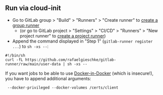 ## Run via cloud-init

- Go to GitLab group > "Build" > "Runners" > "Create runner" to [create a group runner](<https://docs.gitlab.com/ee/ci/runners/runners_scope.html#create-a-group-runner-with-a-runner-authentication-token>)
  - (or go to GitLab project > "Settings" > "CI/CD" > "Runners" > "New project runner" to [create a project runner](<https://docs.gitlab.com/ee/ci/runners/runners_scope.html#create-a-project-runner-with-a-runner-authentication-token>))
- Append the command displayed in "Step 1" (`gitlab-runner register ...`) to `sh -xs --`:

```
#!/bin/sh
curl -fL https://github.com/rafaelgieschke/gitlab-runner/raw/main/user-data | sh -xs -- 
```

If you want jobs to be able to use [Docker-in-Docker](https://docs.gitlab.com/ee/ci/docker/using_docker_build.html#docker-in-docker-with-tls-enabled-in-the-docker-executor) (which is insecure!), you have to append additional arguments:

```
 --docker-privileged --docker-volumes /certs/client
```
